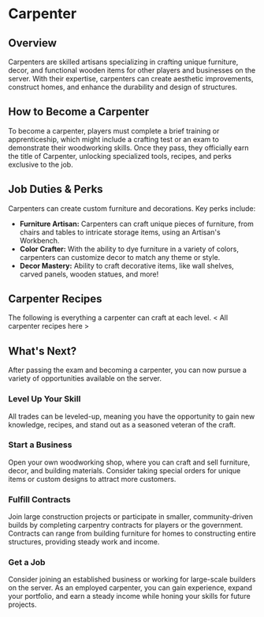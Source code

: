 # Carpenter

## Overview
Carpenters are skilled artisans specializing in crafting unique furniture, decor, and functional wooden items for other players and businesses on the server. With their expertise, carpenters can create aesthetic improvements, construct homes, and enhance the durability and design of structures.

## How to Become a Carpenter
To become a carpenter, players must complete a brief training or apprenticeship, which might include a crafting test or an exam to demonstrate their woodworking skills. Once they pass, they officially earn the title of Carpenter, unlocking specialized tools, recipes, and perks exclusive to the job.

## Job Duties & Perks
Carpenters can create custom furniture and decorations. Key perks include:
- **Furniture Artisan:** Carpenters can craft unique pieces of furniture, from chairs and tables to intricate storage items, using an Artisan's Workbench.
- **Color Crafter:** With the ability to dye furniture in a variety of colors, carpenters can customize decor to match any theme or style.
- **Decor Mastery:** Ability to craft decorative items, like wall shelves, carved panels, wooden statues, and more!

## Carpenter Recipes
The following is everything a carpenter can craft at each level.
< All carpenter recipes here >

## What's Next?
After passing the exam and becoming a carpenter, you can now pursue a variety of opportunities available on the server.

### Level Up Your Skill
All trades can be leveled-up, meaning you have the opportunity to gain new knowledge, recipes, and stand out as a seasoned veteran of the craft.
### Start a Business
Open your own woodworking shop, where you can craft and sell furniture, decor, and building materials. Consider taking special orders for unique items or custom designs to attract more customers.
### Fulfill Contracts
Join large construction projects or participate in smaller, community-driven builds by completing carpentry contracts for players or the government. Contracts can range from building furniture for homes to constructing entire structures, providing steady work and income.
### Get a Job
Consider joining an established business or working for large-scale builders on the server. As an employed carpenter, you can gain experience, expand your portfolio, and earn a steady income while honing your skills for future projects.
